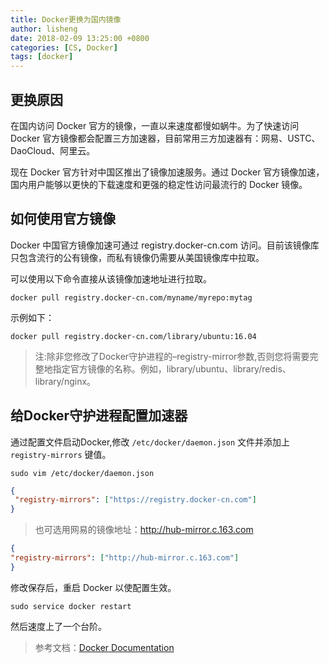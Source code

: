 ```yaml
---
title: Docker更换为国内镜像
author: lisheng
date: 2018-02-09 13:25:00 +0800
categories: [CS, Docker]
tags: [docker]
---
```


## 更换原因
在国内访问 Docker 官方的镜像，一直以来速度都慢如蜗牛。为了快速访问 Docker 官方镜像都会配置三方加速器，目前常用三方加速器有：网易、USTC、DaoCloud、阿里云。

现在 Docker 官方针对中国区推出了镜像加速服务。通过 Docker 官方镜像加速，国内用户能够以更快的下载速度和更强的稳定性访问最流行的 Docker 镜像。

## 如何使用官方镜像
Docker 中国官方镜像加速可通过 registry.docker-cn.com 访问。目前该镜像库只包含流行的公有镜像，而私有镜像仍需要从美国镜像库中拉取。


可以使用以下命令直接从该镜像加速地址进行拉取。
```shell
docker pull registry.docker-cn.com/myname/myrepo:mytag
```
示例如下：
```shell
docker pull registry.docker-cn.com/library/ubuntu:16.04
```

>注:除非您修改了Docker守护进程的–registry-mirror参数,否则您将需要完整地指定官方镜像的名称。例如，library/ubuntu、library/redis、library/nginx。


## 给Docker守护进程配置加速器
通过配置文件启动Docker,修改 `/etc/docker/daemon.json` 文件并添加上 `registry-mirrors` 键值。
```shell
sudo vim /etc/docker/daemon.json
```

```json
{
 "registry-mirrors": ["https://registry.docker-cn.com"]
}
```

>也可选用网易的镜像地址：http://hub-mirror.c.163.com
```json
{
"registry-mirrors": ["http://hub-mirror.c.163.com"]
}
```


修改保存后，重启 Docker 以使配置生效。
```shell
sudo service docker restart
```

然后速度上了一个台阶。


>参考文档：[Docker Documentation](https://docs.docker.com/)